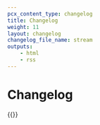 ```yaml
---
pcx_content_type: changelog
title: Changelog
weight: 11
layout: changelog
changelog_file_name: stream
outputs:
    - html
    - rss
---
```


# Changelog

{{<product-changelog>}}